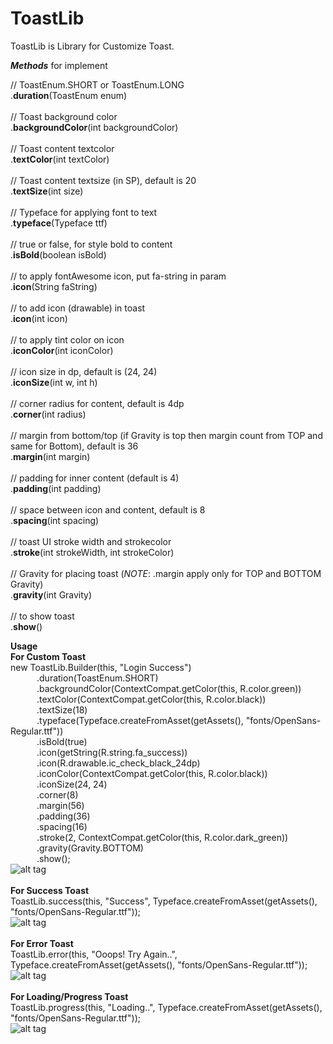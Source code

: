 # **ToastLib**

ToastLib is Library for Customize Toast.

**_Methods_** for implement

  // ToastEnum.SHORT or ToastEnum.LONG
  <br /> 
  .**duration**(ToastEnum enum)
    <br /> <br /> 
  // Toast background color
  <br /> 
  .**backgroundColor**(int backgroundColor)
 <br /> <br /> 
  // Toast content textcolor
  <br /> 
  .**textColor**(int textColor)
  <br /> <br /> 
  // Toast content textsize (in SP), default is 20
  <br /> 
  .**textSize**(int size)
  <br /> <br /> 
  // Typeface for applying font to text
  <br /> 
  .**typeface**(Typeface ttf)
  <br /> <br /> 
  // true or false, for style bold to content
  <br /> 
  .**isBold**(boolean isBold)
  <br /> <br /> 
  // to apply fontAwesome icon, put fa-string in param
  <br /> 
  .**icon**(String faString)
  <br /> <br /> 
  // to add icon (drawable) in toast
  <br /> 
  .**icon**(int icon)
  <br />  <br /> 
  // to apply tint color on icon
  <br /> 
  .**iconColor**(int iconColor)
  <br /> <br /> 
  // icon size in dp, default is (24, 24)
  <br /> 
  .**iconSize**(int w, int h)
  <br /> <br />
  // corner radius for content, default is 4dp
  <br /> 
  .**corner**(int radius)
  <br /> <br />
  // margin from bottom/top (if Gravity is top then margin count from TOP and same for Bottom), default is 36
  <br /> 
  .**margin**(int margin)
  <br /> <br /> 
  // padding for inner content (default is 4)
  <br /> 
  .**padding**(int padding)
  <br /> <br />
  // space between icon and content, default is 8
  <br /> 
  .**spacing**(int spacing)
  <br /> <br /> 
  // toast UI stroke width and strokecolor
  <br /> 
  .**stroke**(int strokeWidth, int strokeColor)
  <br /> <br /> 
  // Gravity for placing toast (_NOTE_: .margin apply only for TOP and BOTTOM Gravity)
  <br /> 
  .**gravity**(int Gravity)
  <br /> <br /> 
  // to show toast
  <br /> 
  .**show**()

**Usage**
<br />
**For Custom Toast** <br />
 new ToastLib.Builder(this, "Login Success")<br />
                 &emsp;&emsp;&emsp;.duration(ToastEnum.SHORT)<br />
                 &emsp;&emsp;&emsp;.backgroundColor(ContextCompat.getColor(this, R.color.green))<br />
                 &emsp;&emsp;&emsp;.textColor(ContextCompat.getColor(this, R.color.black))<br />
                 &emsp;&emsp;&emsp;.textSize(18)<br />
                 &emsp;&emsp;&emsp;.typeface(Typeface.createFromAsset(getAssets(), "fonts/OpenSans-Regular.ttf"))<br />
                 &emsp;&emsp;&emsp;.isBold(true)<br />
                 &emsp;&emsp;&emsp;.icon(getString(R.string.fa_success))<br />
                 &emsp;&emsp;&emsp;.icon(R.drawable.ic_check_black_24dp)<br />
                 &emsp;&emsp;&emsp;.iconColor(ContextCompat.getColor(this, R.color.black))<br />
                 &emsp;&emsp;&emsp;.iconSize(24, 24)<br />
                 &emsp;&emsp;&emsp;.corner(8)<br />
                 &emsp;&emsp;&emsp;.margin(56)<br />
                 &emsp;&emsp;&emsp;.padding(36)<br />
                 &emsp;&emsp;&emsp;.spacing(16)<br />
                 &emsp;&emsp;&emsp;.stroke(2, ContextCompat.getColor(this, R.color.dark_green))<br />
                 &emsp;&emsp;&emsp;.gravity(Gravity.BOTTOM)<br />
                 &emsp;&emsp;&emsp;.show();
<br />
![alt tag](https://raw.githubusercontent.com/droidbyme/ToastLibrary/master/screenshots/screen1.png)
 <br /><br />
**For Success Toast** <br />
ToastLib.success(this, "Success", Typeface.createFromAsset(getAssets(), "fonts/OpenSans-Regular.ttf"));
 <br />
![alt tag](https://raw.githubusercontent.com/droidbyme/ToastLibrary/master/screenshots/screen4.png)
<br /><br />
**For Error Toast** <br />
ToastLib.error(this, "Ooops! Try Again..", Typeface.createFromAsset(getAssets(), "fonts/OpenSans-Regular.ttf"));
 <br />
![alt tag](https://raw.githubusercontent.com/droidbyme/ToastLibrary/master/screenshots/screen2.png)
 <br /><br />
 **For Loading/Progress Toast** <br />
 ToastLib.progress(this, "Loading..", Typeface.createFromAsset(getAssets(), "fonts/OpenSans-Regular.ttf"));
 <br />
![alt tag](https://raw.githubusercontent.com/droidbyme/ToastLibrary/master/screenshots/screen3.png)
<br /><br />